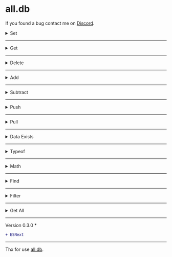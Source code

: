 # all.db

If you found a bug contact me on [Discord](https://discord.com/users/360322989515866112).

<details><summary>Set</summary>

```js
import { Database } from "all.db";
const db = new Database({ dataPath: "./data.json" });

// Sets a data in the database
db.set("nonametxt.test", "all.db");
```
Output:
```json
{
  "nonametxt":{
    "test":"all.db"
  }
}
```

</details>


---

<details><summary>Get</summary>

```js
import { Database } from "all.db";
const db = new Database({ dataPath: "./data.json" });

//Fetches you the data
db.get("nonametxt");
db.fetch("nonametxt");
```
Output:
```json
"all.db"
```
</details>


---


<details><summary>Delete</summary>

```js
import { Database } from "all.db";
const db = new Database({ dataPath: "./data.json" });

//Deletes data
db.delete("nonametxt.test");
db.remove("nonametxt.test");
```
Output:
```json
{}
```
</details>


---


<details><summary>Add</summary>

```js
import { Database } from "all.db";
const db = new Database({ dataPath: "./data.json" });

//If the data is a number, it adds a certain amount to data
db.add("nonametxt.number", 1);
```
Output:
```js
data + 1
```

</details>


---


<details><summary>Subtract</summary>

```js
import { Database } from "all.db";
const db = new Database({ dataPath: "./data.json" });

//If the data is a number, it subtracts a certain amount from it
db.subtract("nonametxt.number", 1);
```
Output:
```js
data - 1
```
</details>


---


<details><summary>Push</summary>

```js
import { Database } from "all.db";
const db = new Database({ dataPath: "./data.json" });
db.push("nonametxt.array", { name: "NoNametxt" });

//Pushes an element to an array
db.push("nonametxt.array", { name: "NoNametxt" }, true); //If data is not an array It will convert the data to an array
```

Output:
```json
{
  "nonametxt":{
    "array":[
      {
        "name":"NoNametxt"
      }
    ]
  }
}
```

</details>


---


<details><summary>Pull</summary>

```js
import { Database } from "all.db";
const db = new Database({ dataPath: "./data.json" });

//Specify the object you want to delete.
db.pull("nonametxt.array", (value) => {
  try{
    return value[1].name == "NoNametxt";
  }catch(error){

  }
});
```
Output:
```json
{
  "nonametxt":{
    "array":[]
  }
}
```
</details>


---


<details><summary>Data Exists</summary>

```js
import { Database } from "all.db";
const db = new Database({ dataPath: "./data.json" });

//Checks the data is available
db.exists("nonametxt.test");
db.has("nonametxt.test");
```
Output:
```js
true or false
```
</details>


---


<details><summary>Typeof</summary>

```js
import { Database } from "all.db";
const db = new Database({ dataPath: "./data.json" });

//Shows the type of data
db.typeof("nonametxt.typeof"); // true or false (checks the string)

//Compares the type of data with the type you typed
db.typeof("nonametxt.typeof", "number");

```
Output:
```js
true or false
```
</details>


---

<details><summary>Math</summary>

```js
import { Database } from "all.db";
const db = new Database({ dataPath: "./data.json" });

//If the data is a number, applies math operations to data.
db.math("nonametxt", "*", 10);

```
Output:
```js
data * 10
```
</details>


---


<details><summary>Find</summary>

```js
import { Database } from "all.db";
const db = new Database({ dataPath: "./data.json" });

//If you have entered data, it will find and show you.
db.find("Database", true); //Searches without checking case

```
Database:
```json
{
  "string": "DATABASE",
  "otherString": "NoNametxt",
  "object": {
    "db": "database"
  },
  "array": ["database"]
}
```
Output:
```json
[
  [ "string", "DATABASE" ],
  [ "object.db", "database" ],
  [ "array.0", "database" ]
]
```
</details>

---

<details><summary>Filter</summary>

```js
import { Database } from "all.db";
const db = new Database({ dataPath: "./data.json" });

//If you have entered data, it will filter and show you.
db.filter(([key, value]) => {
    try {
      return value.includes("DataBase");
    } catch (error){

    };
});
```
Database:
```json
{
  "string": "DataBase",
  "otherString": "NoNametxt",
  "object": {
    "db": "DataBase"
  },
  "array": [ "DataBase" ]
}
```
Output:
```json
{ 
  "string": "DataBase",
  "array": [ "DataBase" ] 
}
```
</details>

---


<details><summary>Get All</summary>

```js
import { Database } from "all.db";
const db = new Database({ dataPath: "./data.json" });

db.getAll(); //Returns JSON Data

db.getAll().save(path); //Saves the data to the specified path
```
Output:
```
{ All Data }
```
</details>


---
Version 0.3.0 *
```diff
+ ESNext
```
---

Thx for use [all.db](https://www.npmjs.com/package/all.db).